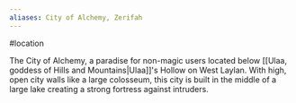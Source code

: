 ```yaml
---
aliases: City of Alchemy, Zerifah
---
```

#location 

The City of Alchemy, a paradise for non-magic users located below [[Ulaa, goddess of Hills and Mountains|Ulaa]]'s Hollow on West Laylan. With high, open city walls like a large colosseum, this city is built in the middle of a large lake creating a strong fortress against intruders.
